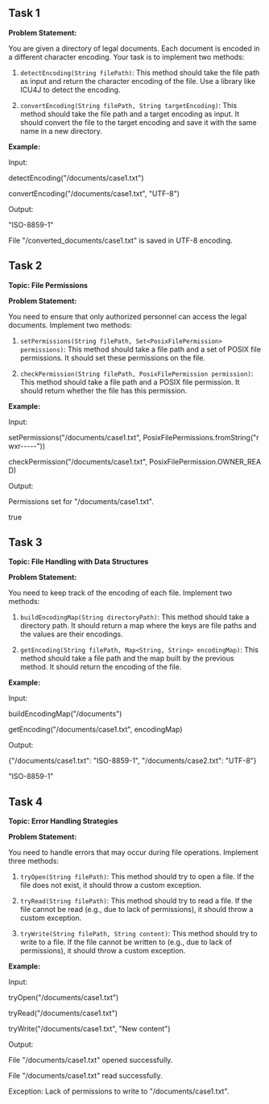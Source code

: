 ## Task 1

**Problem Statement:**

You are given a directory of legal documents. Each document is encoded in a different character encoding. Your task is to implement two methods:

1. `detectEncoding(String filePath)`: This method should take the file path as input and return the character encoding of the file. Use a library like ICU4J to detect the encoding.
    
2. `convertEncoding(String filePath, String targetEncoding)`: This method should take the file path and a target encoding as input. It should convert the file to the target encoding and save it with the same name in a new directory.
    

**Example:**

Input:

detectEncoding("/documents/case1.txt")

convertEncoding("/documents/case1.txt", "UTF-8")

Output:

"ISO-8859-1"

File "/converted_documents/case1.txt" is saved in UTF-8 encoding.

## Task 2

**Topic: File Permissions**

**Problem Statement:**

You need to ensure that only authorized personnel can access the legal documents. Implement two methods:

1. `setPermissions(String filePath, Set<PosixFilePermission> permissions)`: This method should take a file path and a set of POSIX file permissions. It should set these permissions on the file.
    
2. `checkPermission(String filePath, PosixFilePermission permission)`: This method should take a file path and a POSIX file permission. It should return whether the file has this permission.
    

**Example:**

Input:

setPermissions("/documents/case1.txt", PosixFilePermissions.fromString("rwxr-----"))

checkPermission("/documents/case1.txt", PosixFilePermission.OWNER_READ)

Output:

Permissions set for "/documents/case1.txt".

true

## Task 3

**Topic: File Handling with Data Structures**

**Problem Statement:**

You need to keep track of the encoding of each file. Implement two methods:

1. `buildEncodingMap(String directoryPath)`: This method should take a directory path. It should return a map where the keys are file paths and the values are their encodings.
    
2. `getEncoding(String filePath, Map<String, String> encodingMap)`: This method should take a file path and the map built by the previous method. It should return the encoding of the file.
    

**Example:**

Input:

buildEncodingMap("/documents")

getEncoding("/documents/case1.txt", encodingMap)

Output:

{"/documents/case1.txt": "ISO-8859-1", "/documents/case2.txt": "UTF-8"}

"ISO-8859-1"

## Task 4

**Topic: Error Handling Strategies**

**Problem Statement:**

You need to handle errors that may occur during file operations. Implement three methods:

1. `tryOpen(String filePath)`: This method should try to open a file. If the file does not exist, it should throw a custom exception.
    
2. `tryRead(String filePath)`: This method should try to read a file. If the file cannot be read (e.g., due to lack of permissions), it should throw a custom exception.
    
3. `tryWrite(String filePath, String content)`: This method should try to write to a file. If the file cannot be written to (e.g., due to lack of permissions), it should throw a custom exception.
    

**Example:**

Input:

tryOpen("/documents/case1.txt")

tryRead("/documents/case1.txt")

tryWrite("/documents/case1.txt", "New content")

Output:

File "/documents/case1.txt" opened successfully.

File "/documents/case1.txt" read successfully.

Exception: Lack of permissions to write to "/documents/case1.txt".
